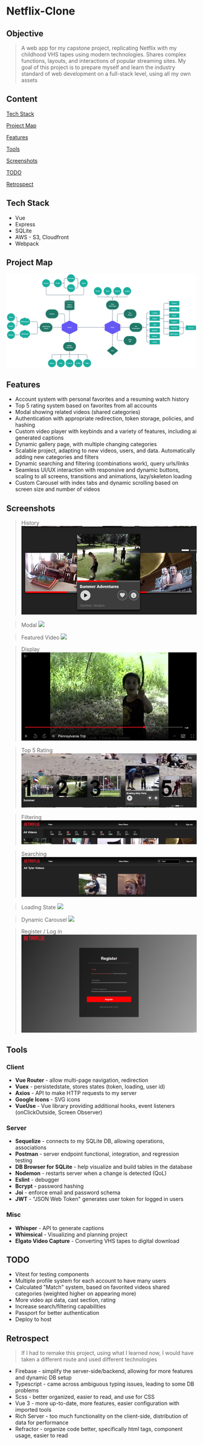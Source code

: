 # Netflix-Clone
## Objective
> A web app for my capstone project, replicating Netflix with my childhood VHS tapes using modern technologies. Shares complex functions, layouts, and interactions of popular streaming sites. My goal of this project is to prepare myself and learn the industry standard of web development on a full-stack level, using all my own assets

## Content
[Tech Stack](https://github.com/BrenanMarenger/Capstone-Project#tech-stack)

[Project Map](https://github.com/BrenanMarenger/Capstone-Project#project-map)

[Features](https://github.com/BrenanMarenger/Capstone-Project#features)

[Tools](https://github.com/BrenanMarenger/Capstone-Project#tools)

[Screenshots](https://github.com/BrenanMarenger/Capstone-Project#screenshots)

[TODO](https://github.com/BrenanMarenger/Capstone-Project#todo)

[Retrospect](https://github.com/BrenanMarenger/Capstone-Project#retrospect)

## Tech Stack
* Vue
* Express
* SQLite
* AWS - S3, Cloudfront
* Webpack

## Project Map
<p align="center">
  <img src="https://github.com/BrenanMarenger/Capstone-Project/blob/main/Map%401.25x.png" width="950" />
</p>

## Features
* Account system with personal favorites and a resuming watch history
* Top 5 rating system based on favorites from all accounts
* Modal showing related videos (shared categories)
* Authentication with appropriate redirection, token storage, policies, and hashing
* Custom video player with keybinds and a variety of features, including ai generated captions
* Dynamic gallery page, with multiple changing categories
* Scalable project, adapting to new videos, users, and data. Automatically adding new categories and filters
* Dynamic searching and filtering (combinations work), query urls/links
* Seamless UI/UX interaction with responsive and dynamic buttons, scaling to all screens, transitions and animations, lazy/skeleton loading
* Custom Carousel with index tabs and dynamic scrolling based on screen size and number of videos


## Screenshots

> History 
![](https://github.com/BrenanMarenger/Capstone-Project/blob/main/Img/History.PNG)

> Modal
![](https://github.com/BrenanMarenger/Capstone-Project/blob/main/Img/Modal2.gif)

> Featured Video
![](https://github.com/BrenanMarenger/Capstone-Project/blob/main/Img/Feature.gif)

> Display
![](https://github.com/BrenanMarenger/Capstone-Project/blob/main/Img/Display.PNG)

> Top 5 Rating 
![](https://github.com/BrenanMarenger/Capstone-Project/blob/main/Img/Top5.PNG)

> Filtering
![](https://github.com/BrenanMarenger/Capstone-Project/blob/main/Img/NavBar.PNG)

> Searching
![](https://github.com/BrenanMarenger/Capstone-Project/blob/main/Img/Searching.PNG)

> Loading State
![](https://github.com/BrenanMarenger/Capstone-Project/blob/main/Img/Loading.gif)

> Dynamic Carousel
![](https://github.com/BrenanMarenger/Capstone-Project/blob/main/Img/Carousel.gif)

> Register / Log in
![](https://github.com/BrenanMarenger/Capstone-Project/blob/main/Img/Register.gif)

## Tools
### Client
* **Vue Router**    - allow multi-page navigation, redirection 
* **Vuex**          - persistedstate, stores states (token, loading, user id)
* **Axios**         - API to make HTTP requests to my server
* **Google Icons** - SVG icons
* **VueUse** - Vue library providing additional hooks, event listeners (onClickOutside, Screen Observer)
### Server
* **Sequelize**     - connects to my SQLite DB, allowing operations, associations 
* **Postman**     - server endpoint functional, integration, and regression testing
* **DB Browser for SQLite** - help visualize and build tables in the database
* **Nodemon**       - restarts server when a change is detected (QoL)
* **Eslint**        - debugger
* **Bcrypt**        - password hashing 
* **Joi**           - enforce email and password schema
* **JWT**           - "JSON Web Token" generates user token for logged in users
### Misc
* **Whisper**     - API to generate captions
* **Whimsical**   - Visualizing and planning project
* **Elgato Video Capture** - Converting VHS tapes to digital download

## TODO

* Vitest for testing components
* Multiple profile system for each account to have many users
* Calculated "Match" system, based on favorited videos shared categories (weighted higher on appearing more)
* More video api data, cast section, rating
* Increase search/filtering capabilities
* Passport for better authentication
* Deploy to host

## Retrospect
> If I had to remake this project, using what I learned now, I would have taken a different route and used different technologies
* Firebase - simplify the server-side/backend, allowing for more features and dynamic DB setup
* Typescript - came across ambiguous typing issues, leading to some DB problems 
* Scss - better organized, easier to read, and use for CSS 
* Vue 3 - more up-to-date, more features, easier configuration with imported tools
* Rich Server - too much functionality on the client-side, distribution of data for performance
* Refractor - organize code better, specifically html tags, component usage, easier to read  



